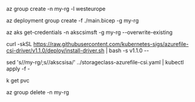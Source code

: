 az group create -n my-rg -l westeurope

az deployment group create -f ./main.bicep -g my-rg

az aks get-credentials -n akscsimsft -g my-rg --overwrite-existing

curl -skSL https://raw.githubusercontent.com/kubernetes-sigs/azurefile-csi-driver/v1.1.0/deploy/install-driver.sh | bash -s v1.1.0 --

sed 's/<resourceGroup>/my-rg/;s/<storageAccountName>/akscsisa/' ../storageclass-azurefile-csi.yaml | kubectl apply -f -

k get pvc

az group delete -n my-rg